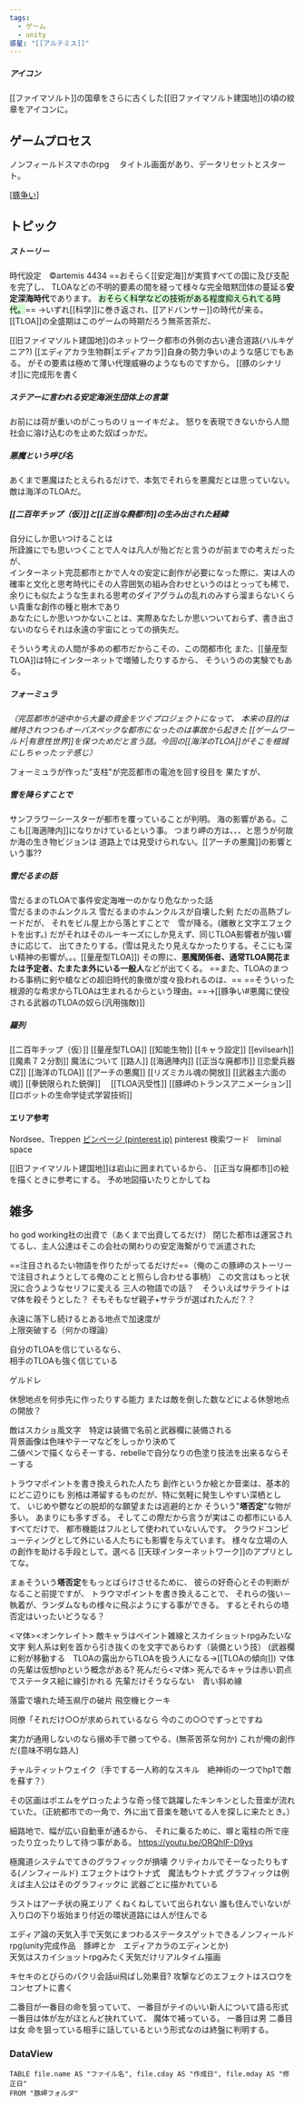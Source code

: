 ```yaml
---
tags:
  - ゲーム
  - unity
惑星: "[[アルテミス]]"
---
```


##### アイコン
[[ファイマソルト]]の国章をさらに古くした[[旧ファイマソルト建国地]]の頃の紋章をアイコンに。
## ゲームプロセス
ノンフィールドスマホのrpg　
タイトル画面があり、データリセットとスタート。

[[豚争い]](キャンバス使ったけど不便すぎて使えない。)

## トピック
##### ストーリー
時代設定　©artemis 4434
==おそらく[[安定海]]が実質すべての国に及び支配を完了し、
TLOAなどの不明的要素の間を縫って様々な完全暗黙団体の蔓延る**安定深海時代**であります。
<mark style="background: #BBFABBA6;">おそらく科学などの技術がある程度抑えられてる時代。</mark>==
→いずれ[[科学]]に巻き返され、[[アドバンサー]]の時代が来る。
[[TLOA]]の全盛期はこのゲームの時期だろう無茶苦茶だ、

[[旧ファイマソルト建国地]]のネットワーク都市の外側の古い連合道路(ハルキゲニア?)
[[エディアカラ生物群|エディアカラ]]自身の勢力争いのような感じでもある。
がその要素は極めて薄い代理威嚇のようなものですから。
[[豚のシナリオ]]に完成形を書く
##### ステアーに言われる安定海派生団体上の言葉
お前には荷が重いのがこっちのリョーイキだよ。
怒りを表現できないから人間社会に溶け込むのを止めた奴ばっかだ。
##### 悪魔という呼び名
あくまで悪魔はたとえられるだけで、本気でそれらを悪魔だとは思っていない。
敵は海洋のTLOAだ。

##### [[二百年チップ（仮）]]と[[正当な廃都市]]の生み出された経緯
自分にしか思いつけることは  
所詮誰にでも思いつくことで人々は凡人が殆どだと言うのが前までの考えだったが、  
インターネット完蕊都市とかで人々の安定に創作が必要になった際に、実は人の確率と文化と思考時代にその人雰囲気の組み合わせというのはとっっても稀で、余りにも似たような生まれる思考のダイアグラムの乱れのみすら溜まらないくらい貴重な創作の種と樹木であり  
あなたにしか思いつかないことは、実際あなたしか思いついておらず、書き出さないのならそれは永遠の宇宙にとっての損失だ。

そういう考えの人間が多めの都市だからこその、この閉都市化
また、[[量産型TLOA]]は特にインターネットで増殖したりするから、
そういうのの実験でもある。
##### フォーミュラ
*（完蕊都市が途中から大量の資金をツぐプロジェクトになって、*
*本来の目的は維持されつつもオーバスペックな都市になったのは事故から起きた*
*[[ゲームワールド|有意性世界]]を保つためだと言う話。今回の[[海洋のTLOA]]がそこを根城にしちゃったッテ感じ）*

フォーミュラが作った"支柱"が完蕊都市の電池を回す役目を
果たすが、
##### 雪を降らすことで
サンフラワーシースターが都市を覆っていることが判明。
海の影響がある。ここも[[海適陣内]]になりかけているという事。
つまり岬の方は、、、と思うが何故か海の生き物ビジョンは
道路上では見受けられない。[[アーチの悪魔]]の影響という事??
##### 雪だるまの話
雪だるまのTLOAで事件安定海唯一のかなり危なかった話　  
雪だるまのホムンクルス 雪だるまのホムンクルスが自壊した剣
ただの高熱ブレードだが、
それをビル屋上から落とすことで　雪が降る。(離散と文字エフェクトを出す。)
だがそれはそのルーキーズにしか見えず、同じTLOA影響者が強い響きに応じて、
出てきたりする。(雪は見えたり見えなかったりする。そこにも深い精神の影響が。。。[[量産型TLOA]])
その際に、**悪魔関係者、通常TLOA開花または予定者、たまたま外にいる一般人**などが出てくる。
==また、TLOAのまつわる事柄に剣や槍などの超旧時代的象徴が度々扱われるのは、==
==そういった根源的な希求からTLOAは生まれるからという理由。==→[[豚争い#悪魔に使役される武器のTLOAの奴ら(汎用強敵)]]
##### 羅列
[[二百年チップ（仮）]]
[[量産型TLOA]]
[[知能生物]]
[[キャラ設定]]
[[evilsearh]]
[[魔素７２分割]] 魔法について
[[路人]]
[[海適陣内]]
[[正当な廃都市]]
[[恋愛兵器CZ]]
[[海洋のTLOA]]
[[アーチの悪魔]]
[[リズミカル魂の開放]]
[[武器主六面の魂]]
[[拳銃限られた銃弾]]　
[[TLOA汎受性]]
[[豚岬のトランスアニメーション]]
[[ロボットの生命学徒式学習技術]]
　　　　　
#### エリア参考
Nordsee、Treppen
[ピンページ (pinterest.jp)](https://www.pinterest.jp/pin/7951736835194101/)
pinterest 検索ワード　liminal space

[[旧ファイマソルト建国地]]は岩山に囲まれているから、
[[正当な廃都市]]の絵を描くときに参考にする。
予め地図描いたりとかしてね
## 雑多

ho god working社の出資で（あくまで出資してるだけ）
閉じた都市は運営されてるし、主人公達はそこの会社の関わりの安定海繋がりで派遣された

==注目されるたい物語を作りたがってるだけだ==（俺のこの豚岬のストーリーで注目されようとしてる俺のことと照らし合わせる事柄）
この文言はもっと状況に合うようなセリフに変える 
三人の物語での話？　そういえばサテライトはマ体を殺そうとした？
そもそもなぜ親子+サテラが選ばれたんだ？？

永遠に落下し続けるとある地点で加速度が  
上限突破する（何かの理論）


自分のTLOAを信じているなら、  
相手のTLOAも強く信じている

ゲルドレ　

休憩地点を何歩先に作ったりする能力
または敵を倒した数などによる休憩地点の開放？

敵はスカショ風文字　特定は装備で名前と武器欄に装備される  
背景画像は色味やテーマなどをしっかり決めて  
二値ペンで描くならそーする、rebelleで自分なりの色塗り技法を出来るならそーする

トラウマポイントを書き換えられた人たち
創作というか絵とか音楽は、基本的にどこ辺りにも
別格は滞留するものだが、特に気軽に発生しやすい深栖として、
いじめや鬱などの脱却的な願望または逃避的とか
そういう"**塔否定**"な物が多い。
あまりにも多すぎる。
そしてこの際だから言うが実はこの都市にいる人すべてだけで、
都市機能はフルとして使われていないんです。
クラウドコンピューティングとして外にいる人たちにも影響を与えています。
様々な立場の人の創作を助ける手段として。選べる
[[天球インターネットワーク]]のアプリとしてな。

まぁそういう**塔否定**をもっとばらけさせるために、
彼らの好奇心とその判断がなること前提ですが、
トラウマポイントを書き換えることで、
それらの強い－執着が、ランダムなもの様々に飛ぶようにする事ができる。
するとそれらの塔否定はいったいどうなる？

<マ体><オンケレイト>
敵キャラはペイント雑線とスカイショットrpgみたいな文字
剣人系は剣を首から引き抜くのを文字であらわす（装備という技）
(武器欄に剣が移動する　TLOAの露出からTLOAを扱う人になる→[[TLOAの傾向]])
マ体の先輩は仮想hpという概念がある?
死んだら<マ体>
死んでるキャラは赤い罰点でステータス絵に線引かれる
先輩だけそうならない　青い斜め線


落雷で壊れた埼玉県庁の破片
飛空機ヒクーキ　

同僚「それだけ○○が求められているなら
今のこの○○でずっとですね

実力が通用しないのなら搦め手で勝ってやる、(無茶苦茶な何か)
これが俺の創作だ(意味不明な路人)

チャルティットウェイク（手でする一人称的なスキル　絶神術の一つでhp1で敵を蘇す？）

その区画はポエムをゲロったような奇っ怪で跳躍したキンキンとした音楽が流れていた。（正統都市での一角で、外に出て音楽を聴いてる人を探しに来たとき。）

細路地で、幅が広い自動車が通るから、
それに乗るために、塀と電柱の所で座ったり立ったりして待つ事がある。
https://youtu.be/ORQhIF-D9ys

極魔道システムでてきのグラフィックが損壊
クリティカルでそーなったりもする(ノンフィールド)
エフェクトはウトナ式　魔法もウトナ式
グラフィックは例えば主人公はそのグラフィックに
武器ごとに描かれている

ラストはアーチ状の廃エリア
くねくねしていて出られない
誰も住んでいないが入り口の下り坂始まり付近の環状道路には人が住んでる

エディア論の天気入手で天気にまつわるステータスゲットできるノンフィールドrpg(unity完成作品　豚岬とか　エディアカラのエディンとか)  
天気はスカイショットrpgみたく天気だけリアルタイム描画　


キセキのとびらのパクリ会話ui飛ばし効果音?
攻撃などのエフェクトはスロウをコンセプトに書く




二番目が一番目の命を狙っていて、
一番目がテイのいい新人について語る形式
一番目は体が左がほとんど抉れていて、
魔体で補っている。
一番目は男
二番目は女
命を狙っている相手に話しているという形式なのは終盤に判明する。

### DataView
```dataview
TABLE file.name AS "ファイル名", file.cday AS "作成日", file.mday AS "修正日"
FROM "豚岬フォルダ"


```